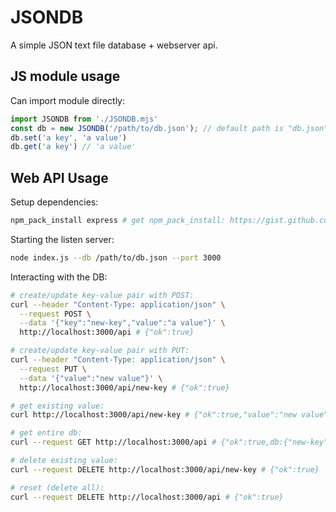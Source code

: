 # JSONDB

A simple JSON text file database + webserver api.

## JS module usage

Can import module directly:

```js
import JSONDB from './JSONDB.mjs'
const db = new JSONDB('/path/to/db.json'); // default path is "db.json" (relative path)
db.set('a key', 'a value')
db.get('a key') // 'a value'
```

## Web API Usage

Setup dependencies:

```sh
npm_pack_install express # get npm_pack_install: https://gist.github.com/gilbertchu/2288c75ada879392ea141394875960fe
```

Starting the listen server:

```sh
node index.js --db /path/to/db.json --port 3000
```

Interacting with the DB:

```sh
# create/update key-value pair with POST:
curl --header "Content-Type: application/json" \
  --request POST \
  --data '{"key":"new-key","value":"a value"}' \
  http://localhost:3000/api # {"ok":true}

# create/update key-value pair with PUT:
curl --header "Content-Type: application/json" \
  --request PUT \
  --data '{"value":"new value"}' \
  http://localhost:3000/api/new-key # {"ok":true}

# get existing value:
curl http://localhost:3000/api/new-key # {"ok":true,"value":"new value"}

# get entire db:
curl --request GET http://localhost:3000/api # {"ok":true,db:{"new-key":"new value"}}

# delete existing value:
curl --request DELETE http://localhost:3000/api/new-key # {"ok":true}

# reset (delete all):
curl --request DELETE http://localhost:3000/api # {"ok":true}
```
